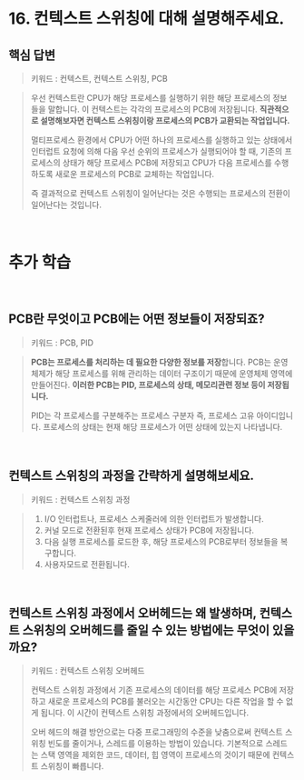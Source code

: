 # 16. 컨텍스트 스위칭에 대해 설명해주세요.

## 핵심 답변

> 키워드 : 컨텍스트, 컨텍스트 스위칭, PCB

> 우선 컨텍스트란 CPU가 해당 프로세스를 실행하기 위한 해당 프로세스의 정보들을 말합니다. 이 컨텍스트는 각각의 프로세스의 PCB에 저장됩니다.
> **직관적으로 설명해보자면 컨텍스트 스위칭이랑 프로세스의 PCB가 교환되는 작업입니다.**
> 
> 멀티프로세스 환경에서 CPU가 어떤 하나의 프로세스를 실행하고 있는 상태에서
> 인터럽트 요청에 의해 다음 우선 순위의 프로세스가 실행되어야 할 때, 기존의 프로세스의 상태가 해당 프로세스 PCB에 저장되고
> CPU가 다음 프로세스를 수행하도록 새로운 프로세스의 PCB로 교체하는 작업입니다.
> 
> 즉 결과적으로 컨텍스트 스위칭이 일어난다는 것은 수행되는 프로세스의 전환이 일어난다는 것입니다.


<br/>

# 추가 학습

<br/>

## PCB란 무엇이고 PCB에는 어떤 정보들이 저장되죠?

> 키워드 : PCB, PID

> **PCB는 프로세스를 처리하는 데 필요한 다양한 정보를 저장**합니다.
> PCB는 운영체제가 해당 프로세스를 위해 관리하는 데이터 구조이기 때문에 운영체제 영역에 만들어진다.
> **이러한 PCB는 PID, 프로세스의 상태, 메모리관련 정보 등이 저장됩니다.**
>
> PID는 각 프로세스를 구분해주는 프로세스 구분자 즉, 프로세스 고유 아이디입니다.
> 프로세스의 상태는 현재 해당 프로세스가 어떤 상태에 있는지 나타냅니다.

<br/>

## 컨텍스트 스위칭의 과정을 간략하게 설명해보세요.

> 키워드 : 컨텍스트 스위칭 과정

> 1. I/O 인터럽트나, 프로세스 스케줄러에 의한 인터럽트가 발생합니다.
> 2. 커널 모드로 전환된후 현재 프로세스 상태가 PCB에 저장됩니다.
> 3. 다음 실행 프로세스를 로드한 후, 해당 프로세스의 PCB로부터 정보들을 복구합니다.
> 4. 사용자모드로 전환됩니다.


<br/>

## 컨텍스트 스위칭 과정에서 오버헤드는 왜 발생하며, 컨텍스트 스위칭의 오버헤드를 줄일 수 있는 방법에는 무엇이 있을까요?

> 키워드 : 컨텍스트 스위칭 오버헤드
> 
> 컨텍스트 스위칭 과정에서 기존 프로세스의 데이터를 해당 프로세스 PCB에 저장하고 새로운 프로세스의 PCB를 불러오는 시간동안
> CPU는 다른 작업을 할 수 없게 됩니다. 이 시간이 컨텍스트 스위칭 과정에서의 오버헤드입니다.
> 
> 오버 헤드의 해결 방안으로는 다중 프로그래밍의 수준을 낮춤으로써 컨텍스트 스위칭 빈도를 줄이거나, 스레드를 이용하는 방법이 있습니다.
> 기본적으로 스레드는 스택 영역을 제외한 코드, 데이터, 힙 영역이 프로세스의 것이기 때문에 컨텍스트 스위칭이 빠릅니다.
